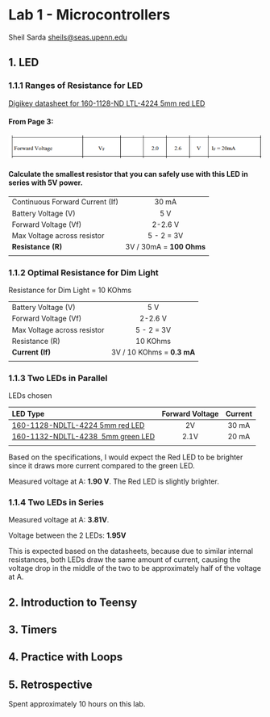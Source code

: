 # Lab 1 - Microcontrollers

Sheil Sarda <sheils@seas.upenn.edu>

## 1. LED

### 1.1.1 Ranges of Resistance for LED

[Digikey datasheet for 160-1128-ND ​LTL-4224 ​5mm red LED](https://media.digikey.com/pdf/Data%20Sheets/Lite-On%20PDFs/LTL-4224.pdf)

#### From Page 3:

![](../imgs/led_datasheet.png)

#### Calculate the smallest resistor that you can safely use with this LED in series with 5V power. 


| 	| 		|
| :------------- | :----------: |
| Continuous Forward Current (If)	| 30 mA 				|
| Battery Voltage (V)				| 5 V   				|
| Forward Voltage (Vf)				| 2-2.6 V  				|
| Max Voltage across resistor		| 5 - 2 = 3V 			|
| **Resistance (R)**		| 3V / 30mA = **100 Ohms** 	|
| 	| 		|

### 1.1.2 Optimal Resistance for Dim Light

Resistance for Dim Light = 10 KOhms

| 	| 		|
| :------------- | :----------: |
| Battery Voltage (V)				| 5 V   					|
| Forward Voltage (Vf)				| 2-2.6 V  					|
| Max Voltage across resistor		| 5 - 2 = 3V 				|
| Resistance (R)					| 10 KOhms				 	|
| **Current (If)**					| 3V / 10 KOhms = **0.3 mA**|
| 	| 		|

### 1.1.3 Two LEDs in Parallel

LEDs chosen

| LED Type	| Forward Voltage	| Current |
| :------------- | :----------: | :----------: |
|[160-1128-ND ​LTL-4224 ​5mm red LED](https://media.digikey.com/pdf/Data%20Sheets/Lite-On%20PDFs/LTL-4238.pdf) 		| 	2V	| 30 mA |
|[160-1132-ND ​LTL-4238 ​ 5mm green LED](https://www.digikey.com/htmldatasheets/production/33348/0/0/1/ltl-4238.html) 	|  2.1V	| 20 mA |
| 	| 		|

Based on the specifications, I would expect the Red LED to be brighter since it draws more current compared to the green LED.

Measured voltage at A: **1.90 V**. The Red LED is slightly brighter.

### 1.1.4 Two LEDs in Series

Measured voltage at A: **3.81V**. 

Voltage between the 2 LEDs: **1.95V**

This is expected based on the datasheets, because due to similar internal resistances, both LEDs draw the same amount of current, causing the voltage drop in the middle of the two to be approximately half of the voltage at A.

## 2. Introduction to Teensy 

## 3. Timers

## 4. Practice with Loops

## 5. Retrospective 

Spent approximately 10 hours on this lab.
